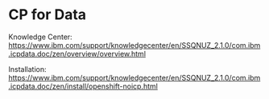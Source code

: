 # CP for Data

Knowledge Center: https://www.ibm.com/support/knowledgecenter/en/SSQNUZ_2.1.0/com.ibm.icpdata.doc/zen/overview/overview.html

Installation: https://www.ibm.com/support/knowledgecenter/en/SSQNUZ_2.1.0/com.ibm.icpdata.doc/zen/install/openshift-noicp.html
